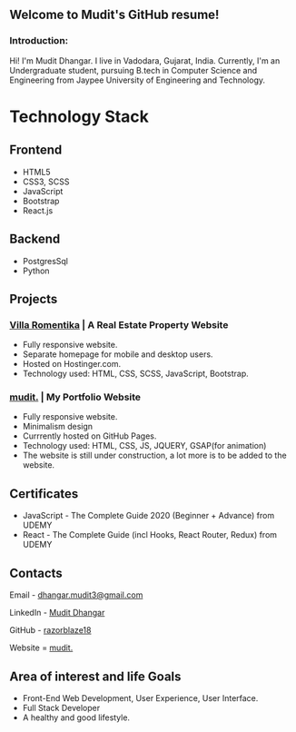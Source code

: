## Welcome to Mudit's GitHub resume!


### Introduction:
Hi! I'm Mudit Dhangar. I live in Vadodara, Gujarat, India.
Currently, I'm an Undergraduate student, pursuing B.tech in Computer Science and Engineering from Jaypee University of Engineering and Technology.


# Technology Stack

## Frontend


- HTML5
- CSS3, SCSS
- JavaScript
- Bootstrap
- React.js

## Backend

- PostgresSql
- Python

## Projects

### [Villa Romentika](https://www.villaromentika.com/) | A Real Estate Property Website

- Fully responsive website.
- Separate homepage for mobile and desktop users.
- Hosted on Hostinger.com.
- Technology used: HTML, CSS, SCSS, JavaScript, Bootstrap. 

### [mudit.](https://razorblaze18.github.io/MyPortfolio/) | My Portfolio Website

- Fully responsive website.
- Minimalism design
- Currrently hosted on GitHub Pages.
- Technology used: HTML, CSS, JS, JQUERY, GSAP(for animation)
- The website is still under construction, a lot more is to be added to the website.

## Certificates

- JavaScript - The Complete Guide 2020 (Beginner + Advance) from UDEMY
- React - The Complete Guide (incl Hooks, React Router, Redux) from UDEMY

## Contacts

Email - [dhangar.mudit3@gmail.com](mailto:hangar.mudit3@gmail.com)

LinkedIn - [Mudit Dhangar](https://www.linkedin.com/in/mudit-d-44ba3180/)

GitHub - [razorblaze18](https://github.com/razorblaze18)

Website = [mudit.](https://razorblaze18.github.io/MyPortfolio/)

## Area of interest and life Goals

- Front-End Web Development, User Experience, User Interface.
- Full Stack Developer
- A healthy and good lifestyle.
